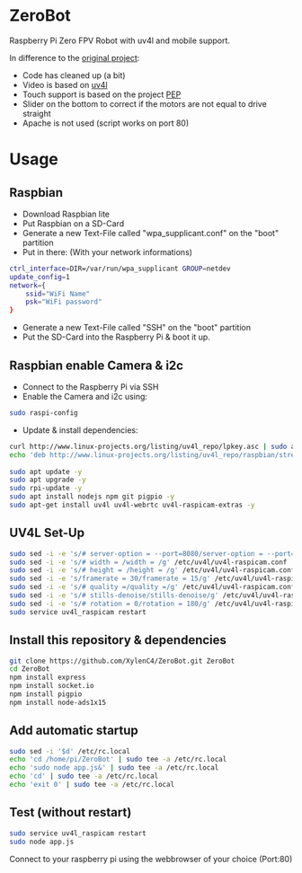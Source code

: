 # ZeroBot
Raspberry Pi Zero FPV Robot with uv4l and mobile support.

In difference to the [original project](https://github.com/CoretechR/ZeroBot):
- Code has cleaned up (a bit)
- Video is based on [uv4l](https://www.linux-projects.org/uv4l/)
- Touch support is based on the project [PEP](https://github.com/jquery/PEP)
- Slider on the bottom to correct if the motors are not equal to drive straight
- Apache is not used (script works on port 80)

# Usage
## Raspbian
- Download Raspbian lite
- Put Raspbian on a SD-Card
- Generate a new Text-File called "wpa_supplicant.conf" on the "boot" partition
- Put in there: (With your network informations)
```bash
ctrl_interface=DIR=/var/run/wpa_supplicant GROUP=netdev
update_config=1
network={
	ssid="WiFi Name"
	psk="WiFi password"
}
```
- Generate a new Text-File called "SSH" on the "boot" partition
- Put the SD-Card into the Raspberry Pi & boot it up.

## Raspbian enable Camera & i2c
- Connect to the Raspberry Pi via SSH
- Enable the Camera and i2c using:
```bash
sudo raspi-config
```
- Update & install dependencies:
```bash
curl http://www.linux-projects.org/listing/uv4l_repo/lpkey.asc | sudo apt-key add -
echo 'deb http://www.linux-projects.org/listing/uv4l_repo/raspbian/stretch stretch main' | sudo tee -a /etc/apt/sources.list
	
sudo apt update -y
sudo apt upgrade -y
sudo rpi-update -y
sudo apt install nodejs npm git pigpio -y
sudo apt-get install uv4l uv4l-webrtc uv4l-raspicam-extras -y
```

## UV4L Set-Up
```bash
sudo sed -i -e 's/# server-option = --port=8080/server-option = --port=9000/g' /etc/uv4l/uv4l-raspicam.conf
sudo sed -i -e 's/# width = /width = /g' /etc/uv4l/uv4l-raspicam.conf
sudo sed -i -e 's/# height = /height = /g' /etc/uv4l/uv4l-raspicam.conf
sudo sed -i -e 's/framerate = 30/framerate = 15/g' /etc/uv4l/uv4l-raspicam.conf
sudo sed -i -e 's/# quality =/quality =/g' /etc/uv4l/uv4l-raspicam.conf
sudo sed -i -e 's/# stills-denoise/stills-denoise/g' /etc/uv4l/uv4l-raspicam.conf
sudo sed -i -e 's/# rotation = 0/rotation = 180/g' /etc/uv4l/uv4l-raspicam.conf
sudo service uv4l_raspicam restart
```

## Install this repository & dependencies
```bash
git clone https://github.com/XylenC4/ZeroBot.git ZeroBot
cd ZeroBot
npm install express
npm install socket.io
npm install pigpio
npm install node-ads1x15
```

## Add automatic startup
```bash
sudo sed -i '$d' /etc/rc.local
echo 'cd /home/pi/ZeroBot' | sudo tee -a /etc/rc.local
echo 'sudo node app.js&' | sudo tee -a /etc/rc.local
echo 'cd' | sudo tee -a /etc/rc.local
echo 'exit 0' | sudo tee -a /etc/rc.local
```
## Test (without restart)
```bash
sudo service uv4l_raspicam restart
sudo node app.js
```
Connect to your raspberry pi using the webbrowser of your choice (Port:80)
